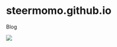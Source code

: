 # steermomo.github.io
Blog

![](https://travis-ci.org/steermomo/steermomo.github.io.svg?branch=origin)